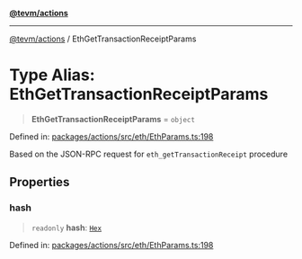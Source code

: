 [**@tevm/actions**](../README.md)

***

[@tevm/actions](../globals.md) / EthGetTransactionReceiptParams

# Type Alias: EthGetTransactionReceiptParams

> **EthGetTransactionReceiptParams** = `object`

Defined in: [packages/actions/src/eth/EthParams.ts:198](https://github.com/evmts/tevm-monorepo/blob/main/packages/actions/src/eth/EthParams.ts#L198)

Based on the JSON-RPC request for `eth_getTransactionReceipt` procedure

## Properties

### hash

> `readonly` **hash**: [`Hex`](Hex.md)

Defined in: [packages/actions/src/eth/EthParams.ts:198](https://github.com/evmts/tevm-monorepo/blob/main/packages/actions/src/eth/EthParams.ts#L198)
